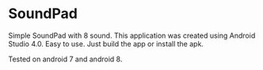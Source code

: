 # SoundPad
Simple SoundPad with 8 sound. 
This application was created using Android Studio 4.0. 
Easy to use. Just build the app or install the apk. 

Tested on android 7 and android 8.
